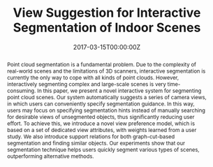 ---
title: "View Suggestion for Interactive Segmentation of Indoor Scenes"
authors:
- admin
- Jie Xu
- Kang Chen
- Hongbo Fu
author_notes:
- "Corresponding Author"
- 
- 
- 
date: "2017-03-15T00:00:00Z"
doi: "10.1007/s41095-017-0078-4"

# Schedule page publish date (NOT publication's date).
publishDate: "2017-03-15T00:00:00Z"

# Publication type.
# Accepts a single type but formatted as a YAML list (for Hugo requirements).
# Enter a publication type from the CSL standard.
publication_types: ["article-journal"]

# Publication name and optional abbreviated publication name.
publication: "Computational Visual Media"
publication_short: "CVM"

abstract: Point cloud segmentation is a fundamental problem. Due to the complexity of real-world scenes and the limitations of 3D scanners, interactive segmentation is currently the only way to cope with all kinds of point clouds. However, interactively segmenting complex and large-scale scenes is very time-consuming. In this paper, we present a novel interactive system for segmenting point cloud scenes. Our system automatically suggests a series of camera views, in which users can conveniently specify segmentation guidance. In this way, users may focus on specifying segmentation hints instead of manually searching for desirable views of unsegmented objects, thus significantly reducing user effort. To achieve this, we introduce a novel view preference model, which is based on a set of dedicated view attributes, with weights learned from a user study. We also introduce support relations for both graph-cut-based segmentation and finding similar objects. Our experiments show that our segmentation technique helps users quickly segment various types of scenes, outperforming alternative methods.

# Summary. An optional shortened abstract.
# summary: Lorem ipsum dolor sit amet, consectetur adipiscing elit. Duis posuere tellus ac convallis placerat. Proin tincidunt magna sed ex sollicitudin condimentum.

tags:
- User Interaction
- CVM
featured: false

# links:
# - name: ""
#   url: ""
url_pdf: 'https://link.springer.com/article/10.1007/s41095-017-0078-4'
url_code: ''
url_dataset: ''
url_poster: ''
url_project: ''
url_slides: ''
url_source: ''
url_video: ''

# Featured image
# To use, add an image named `featured.jpg/png` to your page's folder. 
image:
  caption: ""
  focal_point: ""
  preview_only: false

# Associated Projects (optional).
#   Associate this publication with one or more of your projects.
#   Simply enter your project's folder or file name without extension.
#   E.g. `internal-project` references `content/project/internal-project/index.md`.
#   Otherwise, set `projects: []`.
projects: []

# Slides (optional).
#   Associate this publication with Markdown slides.
#   Simply enter your slide deck's filename without extension.
#   E.g. `slides: "example"` references `content/slides/example/index.md`.
#   Otherwise, set `slides: ""`.
slides: ""
---
